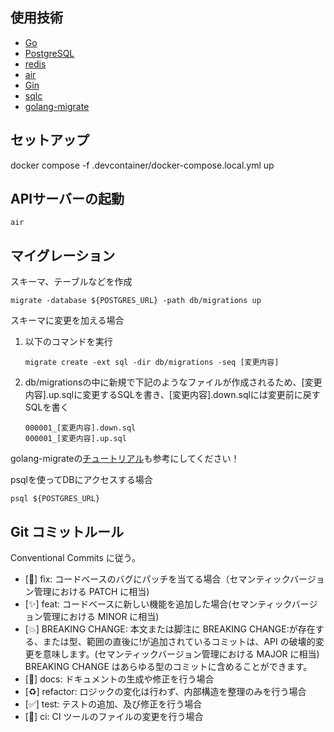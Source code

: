 ## 使用技術
- [Go](https://github.com/golang/go)
- [PostgreSQL](https://www.postgresql.org/)
- [redis](https://redis.io/)
- [air](https://github.com/cosmtrek/air)
- [Gin](https://github.com/gin-gonic/gin)
- [sqlc](https://github.com/kyleconroy/sqlc)
- [golang-migrate](https://github.com/golang-migrate/migrate)

## セットアップ
docker compose -f .devcontainer/docker-compose.local.yml up

## APIサーバーの起動
```
air
```

## マイグレーション
スキーマ、テーブルなどを作成
```
migrate -database ${POSTGRES_URL} -path db/migrations up
```
スキーマに変更を加える場合
1. 以下のコマンドを実行
   ```
   migrate create -ext sql -dir db/migrations -seq [変更内容]
   ```
2. db/migrationsの中に新規で下記のようなファイルが作成されるため、[変更内容].up.sqlに変更するSQLを書き、[変更内容].down.sqlには変更前に戻すSQLを書く
   ```
   000001_[変更内容].down.sql
   000001_[変更内容].up.sql
   ```

golang-migrateの[チュートリアル](https://github.com/golang-migrate/migrate/blob/master/database/postgres/TUTORIAL.md)も参考にしてください！

psqlを使ってDBにアクセスする場合
```
psql ${POSTGRES_URL}
```

## Git コミットルール

Conventional Commits に従う。

- [🐛] fix: コードベースのバグにパッチを当てる場合（セマンティックバージョン管理における PATCH に相当)
- [✨] feat: コードベースに新しい機能を追加した場合(セマンティックバージョン管理における MINOR に相当)
- [💥] BREAKING CHANGE: 本文または脚注に BREAKING CHANGE:が存在する、または型、範囲の直後に!が追加されているコミットは、API の破壊的変更を意味します。(セマンティックバージョン管理における MAJOR に相当) BREAKING CHANGE はあらゆる型のコミットに含めることができます。
- [📝] docs: ドキュメントの生成や修正を行う場合
- [♻️] refactor: ロジックの変化は行わず、内部構造を整理のみを行う場合
- [✅] test: テストの追加、及び修正を行う場合
- [👷] ci: CI ツールのファイルの変更を行う場合
